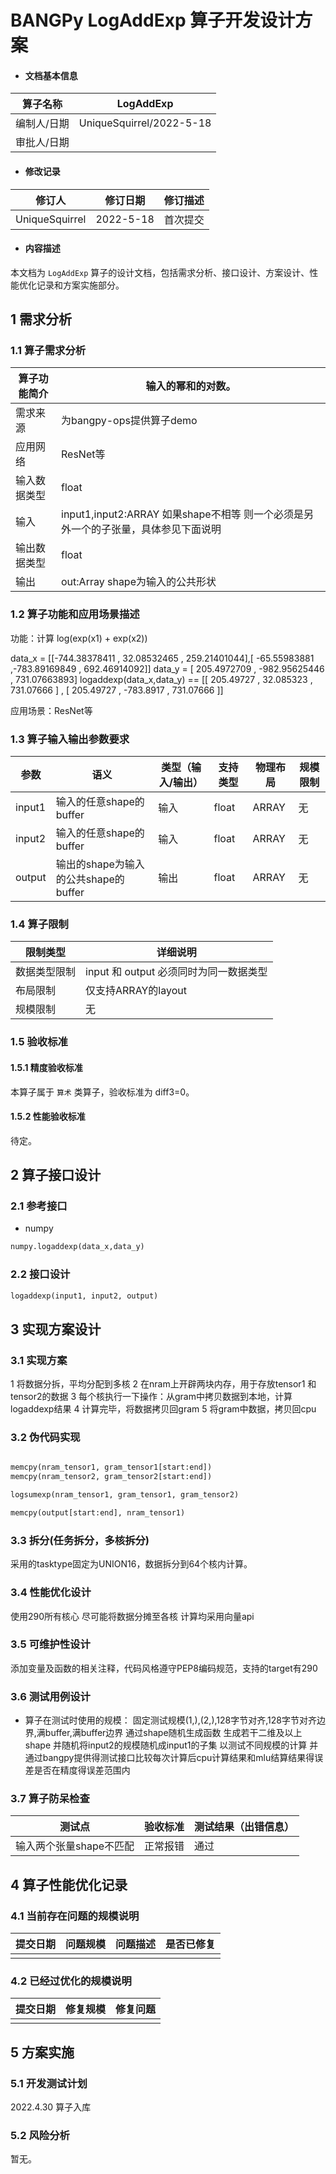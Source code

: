 # BANGPy LogAddExp 算子开发设计方案

- #### 文档基本信息

| 算子名称     | LogAddExp              |
| ----------- | -------------- |
| 编制人/日期  | UniqueSquirrel/2022-5-18| 
| 审批人/日期  |              |

- #### 修改记录

| 修订人           | 修订日期    | 修订描述 |
| --------------- | ---------- | ------- |
| UniqueSquirrel  | 2022-5-18 | 首次提交 |  

- #### 内容描述

本文档为 `LogAddExp` 算子的设计文档，包括需求分析、接口设计、方案设计、性能优化记录和方案实施部分。

## 1 需求分析

### 1.1 算子需求分析

| 算子功能简介               | 输入的幂和的对数。                        |
| ------------------------ | ---------------------------------------- |
| 需求来源                  | 为bangpy-ops提供算子demo                  |  
| 应用网络                  | ResNet等                                 |
| 输入数据类型               | float                                   |
| 输入                      | input1,input2:ARRAY     如果shape不相等 则一个必须是另外一个的子张量，具体参见下面说明|
| 输出数据类型               | float                                    |
| 输出                      | out:Array    shape为输入的公共形状         |


### 1.2 算子功能和应用场景描述

功能：计算 log(exp(x1) + exp(x2)) 

data_x = [[-744.38378411  , 32.08532465 , 259.21401044],[ -65.55983881 ,-783.89169849 , 692.46914092]]
data_y = [ 205.4972709 , -982.95625446 , 731.07663893]
logaddexp(data_x,data_y) == [[ 205.49727  , 32.085323 , 731.07666 ] , [ 205.49727 , -783.8917 , 731.07666 ]]


应用场景：ResNet等

### 1.3 算子输入输出参数要求

| 参数    | 语义                                | 类型（输入/输出）| 支持类型     | 物理布局 | 规模限制 |
| ------ | ------------------------------------| ----------------| ----------- | ------ | -------- |
| input1 | 输入的任意shape的buffer              | 输入             | float      | ARRAY  | 无        |
| input2 | 输入的任意shape的buffer              | 输入             | float      | ARRAY  | 无        |
| output | 输出的shape为输入的公共shape的buffer  | 输出             | float      | ARRAY  | 无        |

### 1.4 算子限制

| 限制类型      | 详细说明                 |
| ------------ | ----------------------- |
| 数据类型限制   | input 和 output 必须同时为同一数据类型  |
| 布局限制      | 仅支持ARRAY的layout |
| 规模限制      | 无 |

### 1.5 验收标准

#### 1.5.1 精度验收标准

本算子属于 `算术` 类算子，验收标准为 diff3=0。   

#### 1.5.2 性能验收标准

待定。

## 2 算子接口设计

### 2.1 参考接口

- numpy

```python
numpy.logaddexp(data_x,data_y)
```

### 2.2 接口设计

```python
logaddexp(input1, input2, output)
```

## 3 实现方案设计

### 3.1 实现方案
1 将数据分拆，平均分配到多核
2 在nram上开辟两块内存，用于存放tensor1 和 tensor2的数据
3 每个核执行一下操作：从gram中拷贝数据到本地，计算logaddexp结果
4 计算完毕，将数据拷贝回gram
5 将gram中数据，拷贝回cpu

### 3.2 伪代码实现

```python

memcpy(nram_tensor1, gram_tensor1[start:end])
memcpy(nram_tensor2, gram_tensor2[start:end])

logsumexp(nram_tensor1, gram_tensor1, gram_tensor2)

memcpy(output[start:end], nram_tensor1)

```
### 3.3 拆分(任务拆分，多核拆分)

采用的tasktype固定为UNION16，数据拆分到64个核内计算。

### 3.4 性能优化设计

使用290所有核心
尽可能将数据分摊至各核
计算均采用向量api

### 3.5 可维护性设计

添加变量及函数的相关注释，代码风格遵守PEP8编码规范，支持的target有290


### 3.6 测试用例设计

- 算子在测试时使用的规模：
  固定测试规模(1,),(2,),128字节对齐,128字节对齐边界,满buffer,满buffer边界
  通过shape随机生成函数 生成若干二维及以上shape 并随机将input2的规模随机成input1的子集 以测试不同规模的计算
  并通过bangpy提供得测试接口比较每次计算后cpu计算结果和mlu结算结果得误差是否在精度得误差范围内 

### 3.7 算子防呆检查    
| 测试点                        | 验收标准 | 测试结果（出错信息）   |
| --------------               | -------- | -------------------- |
| 输入两个张量shape不匹配        |正常报错  |     通过              |


## 4 算子性能优化记录

### 4.1 当前存在问题的规模说明

| 提交日期  | 问题规模 | 问题描述 | 是否已修复 |
| --------- | -------- | -------- | ---------- |
|           |          |          |            |

### 4.2 已经过优化的规模说明

| 提交日期  | 修复规模 | 修复问题 |
| --------- | -------- | -------- |
|           |          |          |

## 5 方案实施

### 5.1 开发测试计划

2022.4.30 算子入库   

### 5.2 风险分析

暂无。